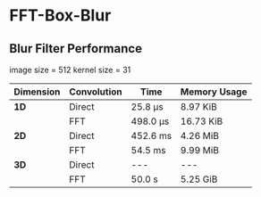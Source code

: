 # FFT-Box-Blur

## Blur Filter Performance 

image size = 512
kernel size = 31

| Dimension | Convolution        | Time       | Memory Usage |
|-----------|--------------------|------------|--------------|
| **1D**    | Direct             | 25.8 μs    | 8.97 KiB     |
|           | FFT                | 498.0 μs   | 16.73 KiB    |
| **2D**    | Direct             | 452.6 ms   | 4.26 MiB     |
|           | FFT                | 54.5 ms    | 9.99 MiB     |
| **3D**    | Direct             |   ---      |     ---      |
|           | FFT                | 50.0 s     | 5.25 GiB     |

